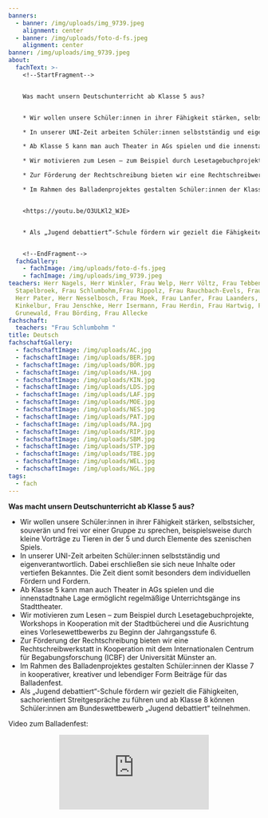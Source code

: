 ```yaml
---
banners:
  - banner: /img/uploads/img_9739.jpeg
    alignment: center
  - banner: /img/uploads/foto-d-fs.jpeg
    alignment: center
banner: /img/uploads/img_9739.jpeg
about:
  fachText: >-
    <!--StartFragment-->


    Was macht unsern Deutschunterricht ab Klasse 5 aus? 


    * Wir wollen unsere Schüler:innen in ihrer Fähigkeit stärken, selbstsicher, souverän und frei vor einer Gruppe zu sprechen, beispielsweise durch kleine Vorträge zu Tieren in der 5 und durch Elemente des szenischen Spiels.   

    * In unserer UNI-Zeit arbeiten Schüler:innen selbstständig und eigenverantwortlich. Dabei erschließen sie sich neue Inhalte oder vertiefen Bekanntes. Die Zeit dient somit besonders dem individuellen Fördern und Fordern. 

    * Ab Klasse 5 kann man auch Theater in AGs spielen und die innenstadtnahe Lage ermöglicht regelmäßige Unterrichtsgänge ins Stadttheater. 

    * Wir motivieren zum Lesen – zum Beispiel durch Lesetagebuchprojekte, Workshops in Kooperation mit der Stadtbücherei und die Ausrichtung eines Vorlesewettbewerbs zu Beginn der Jahrgangsstufe 6.   

    * Zur Förderung der Rechtschreibung bieten wir eine Rechtschreibwerkstatt in Kooperation mit dem Internationalen Centrum für Begabungsforschung (ICBF) der Universität Münster an.   

    * Im Rahmen des Balladenprojektes gestalten Schüler:innen der Klasse 7 in kooperativer, kreativer und lebendiger Form Beiträge für das Balladenfest. Das kann zum Beispiel so aussehen: 


    <https://youtu.be/O3ULKl2_WJE> 


    * Als „Jugend debattiert“-Schule fördern wir gezielt die Fähigkeiten, sachorientiert Streitgespräche zu führen und ab Klasse 8 können Schüler:innen am Bundeswettbewerb „Jugend debattiert“ teilnehmen.  


    <!--EndFragment-->
  fachGallery:
    - fachImage: /img/uploads/foto-d-fs.jpeg
    - fachImage: /img/uploads/img_9739.jpeg
teachers: Herr Nagels, Herr Winkler, Frau Welp, Herr Völtz, Frau Tebben, Herr
  Stapelbroek, Frau Schlumbohm,Frau Rippolz, Frau Rauchbach-Evels, Frau Rath,
  Herr Pater, Herr Nesselbosch, Frau Moek, Frau Lanfer, Frau Laanders, Herr
  Kinkelbur, Frau Jenschke, Herr Isermann, Frau Herdin, Frau Hartwig, Frau
  Grunewald, Frau Börding, Frau Allecke
fachschaft:
  teachers: "Frau Schlumbohm "
title: Deutsch
fachschaftGallery:
  - fachschaftImage: /img/uploads/AC.jpg
  - fachschaftImage: /img/uploads/BER.jpg
  - fachschaftImage: /img/uploads/BÖR.jpg
  - fachschaftImage: /img/uploads/HA.jpg
  - fachschaftImage: /img/uploads/KIN.jpg
  - fachschaftImage: /img/uploads/LDS.jpg
  - fachschaftImage: /img/uploads/LAF.jpg
  - fachschaftImage: /img/uploads/MOE.jpg
  - fachschaftImage: /img/uploads/NES.jpg
  - fachschaftImage: /img/uploads/PAT.jpg
  - fachschaftImage: /img/uploads/RA.jpg
  - fachschaftImage: /img/uploads/RIP.jpg
  - fachschaftImage: /img/uploads/SBM.jpg
  - fachschaftImage: /img/uploads/STP.jpg
  - fachschaftImage: /img/uploads/TBE.jpg
  - fachschaftImage: /img/uploads/WEL.jpg
  - fachschaftImage: /img/uploads/NGL.jpg
tags:
  - fach
---
```

**Was macht unsern Deutschunterricht ab Klasse 5 aus?** 

* Wir wollen unsere Schüler:innen in ihrer Fähigkeit stärken, selbstsicher, souverän und frei vor einer Gruppe zu sprechen, beispielsweise durch kleine Vorträge zu Tieren in der 5 und durch Elemente des szenischen Spiels.   
* In unserer UNI-Zeit arbeiten Schüler:innen selbstständig und eigenverantwortlich. Dabei erschließen sie sich neue Inhalte oder vertiefen Bekanntes. Die Zeit dient somit besonders dem individuellen Fördern und Fordern. 
* Ab Klasse 5 kann man auch Theater in AGs spielen und die innenstadtnahe Lage ermöglicht regelmäßige Unterrichtsgänge ins Stadttheater. 
* Wir motivieren zum Lesen – zum Beispiel durch Lesetagebuchprojekte, Workshops in Kooperation mit der Stadtbücherei und die Ausrichtung eines Vorlesewettbewerbs zu Beginn der Jahrgangsstufe 6.   
* Zur Förderung der Rechtschreibung bieten wir eine Rechtschreibwerkstatt in Kooperation mit dem Internationalen Centrum für Begabungsforschung (ICBF) der Universität Münster an.   
* Im Rahmen des Balladenprojektes gestalten Schüler:innen der Klasse 7 in kooperativer, kreativer und lebendiger Form Beiträge für das Balladenfest.
* Als „Jugend debattiert“-Schule fördern wir gezielt die Fähigkeiten, sachorientiert Streitgespräche zu führen und ab Klasse 8 können Schüler:innen am Bundeswettbewerb „Jugend debattiert“ teilnehmen.  



Video zum Balladenfest:

<center><iframe class="youtube component" src="https://www.youtube.com/embed/O3ULKl2_WJE?si=fwYUPNAgq_2mM5Ht" title="YouTube video player" frameborder="0" allow="accelerometer; autoplay; clipboard-write; encrypted-media; gyroscope; picture-in-picture; web-share" allowfullscreen></iframe></center>